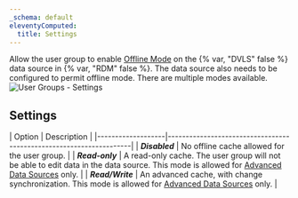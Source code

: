 ```yaml
---
_schema: default
eleventyComputed:
  title: Settings
---
```

Allow the user group to enable [Offline Mode](/rdm/windows/data-sources/offline-mode/) on the {% var, "DVLS" false %} data source in {% var, "RDM" false %}. The data source also needs to be configured to permit offline mode. There are multiple modes available. ![User Groups - Settings](https://cdnweb.devolutions.net/docs/docs_en_server_ServerOp8012.png)

## Settings

\| Option            \| Description                                                        \| \|-------------------\|--------------------------------------------------------------------\| \| ***Disabled***    \| No offline cache allowed for the user group.                       \| \| ***Read-only***   \| A read-only cache. The user group will not be able to edit data in the data source. This mode is allowed for [Advanced Data Sources](/rdm/windows/data-sources/data-sources-types/advanced-data-sources/) only. \| \| ***Read/Write***  \| An advanced cache, with change synchronization. This mode is allowed for [Advanced Data Sources](/rdm/windows/data-sources/data-sources-types/advanced-data-sources/) only. \|